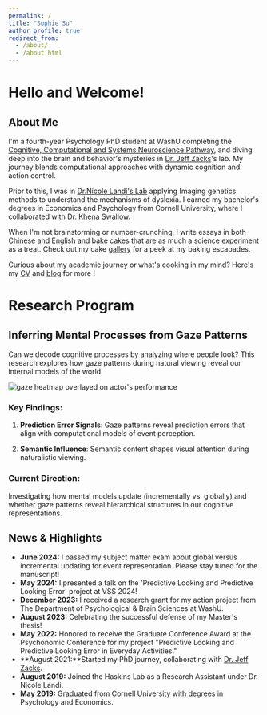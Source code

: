 ```yaml
---
permalink: /
title: "Sophie Su"
author_profile: true
redirect_from: 
  - /about/
  - /about.html
---
```


# Hello and Welcome!

## About Me
I'm a  fourth-year Psychology PhD student at WashU completing the [Cognitive, Computational and Systems Neuroscience Pathway](https://sites.wustl.edu/systemsneuroscience/ccsn-pathway/), and diving deep into the brain and behavior's mysteries in [Dr. Jeff Zacks](https://dcl.wustl.edu/people/jzacks/)'s lab. My journey blends computational approaches with dynamic cognition and action control.

Prior to this, I was in [Dr.Nicole Landi's Lab](https://psychology.uconn.edu/person/nicole-landi/) applying Imaging genetics methods to understand the mechanisms of dyslexia. I earned my bachelor's degrees in Economics and Psychology from Cornell University, where I collaborated with [Dr. Khena Swallow](https://psychology.cornell.edu/khena-m-swallow).

When I'm not brainstorming or number-crunching, I write essays in both [Chinese](/files/wechat.bmp) and English and bake cakes that are as much a science experiment as a treat. Check out my cake [gallery](/portfolio/) for a peek at my baking escapades. 

Curious about my academic journey or what's cooking in my mind? Here's my [CV](/files/Sophie_Su_CV.pdf) and [blog](/year-archive/) for more ! 

# Research Program 

## Inferring Mental Processes from Gaze Patterns

Can we decode cognitive processes by analyzing where people look? This research explores how gaze patterns during natural viewing reveal our internal models of the world.

![gaze heatmap overlayed on actor's performance](./files/output.gif)

### Key Findings:

1. **Prediction Error Signals**: Gaze patterns reveal prediction errors that align with computational models of event perception.

2. **Semantic Influence**: Semantic content shapes visual attention during naturalistic viewing.

### Current Direction:

Investigating how mental models update (incrementally vs. globally) and whether gaze patterns reveal hierarchical structures in our cognitive representations.
 
 
## News & Highlights
- **June 2024:** I passed my subject matter exam about global versus incremental updating for event representation. Please stay tuned for the manuscript! 
- **May 2024:**  I presented a talk on the 'Predictive Looking and Predictive Looking Error' project at VSS 2024! 
- **December 2023:** I received a research grant for my action project from The Department of Psychological & Brain Sciences at WashU. 
- **August 2023:** Celebrating the successful defense of my Master's thesis!
- **May 2022:** Honored to receive the Graduate Conference Award at the Psychonomic Conference for my project "Predictive Looking and Predictive Looking Error in Everyday Activities."
- **August 2021:**Started my PhD journey, collaborating with [Dr. Jeff Zacks](https://dcl.wustl.edu/people/jzacks/).
- **August 2019:** Joined the Haskins Lab as a Research Assistant under Dr. Nicole Landi.
- **May 2019:** Graduated from Cornell University with degrees in Psychology and Economics.
